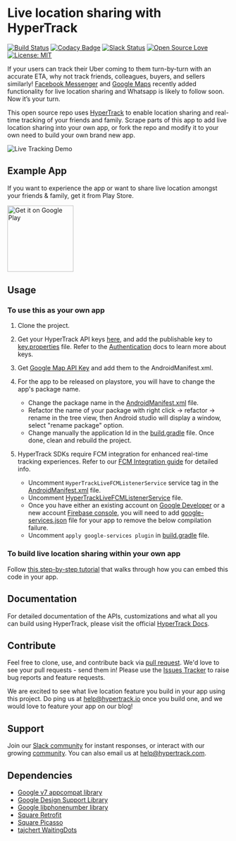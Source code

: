 # Live location sharing with HyperTrack
[![Build Status](https://travis-ci.org/hypertrack/hypertrack-live-android.svg?branch=master)](https://travis-ci.org/hypertrack/hypertrack-live-android) [![Codacy Badge](https://api.codacy.com/project/badge/Grade/4fad0c93fd3749d690571a7a728ce047)](https://www.codacy.com/app/piyushguptaece/hypertrack-live-android?utm_source=github.com&utm_medium=referral&utm_content=hypertrack/hypertrack-live-android&utm_campaign=badger) [![Slack Status](http://slack.hypertrack.com/badge.svg)](http://slack.hypertrack.com) [![Open Source Love](https://badges.frapsoft.com/os/v1/open-source.svg?v=103)](https://opensource.org/licenses/MIT) [![License: MIT](https://img.shields.io/badge/License-MIT-yellow.svg)](https://opensource.org/licenses/MIT)

If your users can track their Uber coming to them turn-by-turn with an accurate ETA, why not track friends, colleagues, buyers, and sellers similarly! [Facebook Messenger](https://newsroom.fb.com/news/2017/03/introducing-live-location-in-messenger/) and [Google Maps](https://blog.google/products/maps/share-your-trips-and-real-time-location-google-maps/) recently added functionality for live location sharing and Whatsapp is likely to follow soon. Now it’s your turn.
 
This open source repo uses [HyperTrack](https://www.hypertrack.com) to enable location sharing and real-time tracking of your friends and family. Scrape parts of this app to add live location sharing into your own app, or fork the repo and modify it to your own need to build your own brand new app.

![Live Tracking Demo](https://raw.githubusercontent.com/hypertrack/hypertrack-live-android/master/live_location_sharing.gif)

## Example App
If you want to experience the app or want to share live location amongst your friends & family, get it from Play Store.

<a href='https://play.google.com/store/apps/details?id=io.hypertrack.sendeta&pcampaignid=MKT-Other-global-all-co-prtnr-py-PartBadge-Mar2515-1'><img alt='Get it on Google Play' src='https://play.google.com/intl/en_us/badges/images/generic/en_badge_web_generic.png' width="150"/></a>

## Usage
### To use this as your own app

1. Clone the project.
    
2. Get your HyperTrack API keys [here](https://dashboard.hypertrack.com/signup), and add the publishable key to [key.properties](https://github.com/hypertrack/hypertrack-live-android/blob/master/key.properties) file. Refer to the [Authentication](https://docs.hypertrack.com/gettingstarted/authentication.html) docs to learn more about keys.
    
3. Get [Google Map API Key](https://developers.google.com/maps/documentation/android-api/signup) and add them to the AndroidManifest.xml.
    
4. For the app to be released on playstore, you will have to change the app's package name.
   - Change the package name in the [AndroidManifest.xml](https://github.com/hypertrack/hypertrack-live-android/blob/master/app/src/main/AndroidManifest.xml#L4) file.
   - Refactor the name of your package with right click -> refactor -> rename in the tree view, then Android studio will display a window, select "rename package" option.
   - Change manually the application Id in the [build.gradle](https://github.com/hypertrack/hypertrack-live-android/blob/master/app/build.gradle#L26) file. Once done, clean and rebuild the project.
        
5. HyperTrack SDKs require FCM integration for enhanced real-time tracking experiences. Refer to our [FCM Integration guide](https://docs.hypertrack.com/sdks/android/guides/gcm-integration.html) for detailed info.
   - Uncomment `HyperTrackLiveFCMListenerService` service tag in the [AndroidManifest.xml](https://github.com/hypertrack/hypertrack-live-android/blob/master/app/src/main/AndroidManifest.xml#L160) file.
   - Uncomment [HyperTrackLiveFCMListenerService](https://github.com/hypertrack/hypertrack-live-android/blob/master/app/src/main/java/io/hypertrack/sendeta/service/HyperTrackLiveFCMListenerService.java#L35) file.
   - Once you have either an existing account on [Google Developer](https://console.developers.google.com/) or a new account [Firebase console](https://console.firebase.google.com), you will need to add [google-services.json](https://support.google.com/firebase/answer/7015592) file for your app to remove the below compilation failure.
   - Uncomment `apply google-services plugin` in [build.gradle](https://github.com/hypertrack/hypertrack-live-android/blob/master/app/build.gradle#L75) file.
   
### To build live location sharing within your own app

Follow [this step-by-step tutorial](https://www.hypertrack.com/tutorials/live-location-sharing-android-messaging-app) that walks through how you can embed this code in your app.
  
## Documentation
For detailed documentation of the APIs, customizations and what all you can build using HyperTrack, please visit the official [HyperTrack Docs](https://docs.hypertrack.com/).

## Contribute
Feel free to clone, use, and contribute back via [pull request](https://help.github.com/articles/about-pull-requests/). We'd love to see your pull requests - send them in! Please use the [Issues Tracker](https://github.com/hypertrack/hypertrack-live-android/issues) to raise bug reports and feature requests.

We are excited to see what live location feature you build in your app using this project. Do ping us at help@hypertrack.io once you build one, and we would love to feature your app on our blog!

## Support
Join our [Slack community](http://slack.hypertrack.com) for instant responses, or interact with our growing [community](https://community.hypertrack.com). You can also email us at help@hypertrack.com.

## Dependencies
* [Google v7 appcompat library](https://developer.android.com/topic/libraries/support-library/packages.html#v7-appcompat)
* [Google Design Support Library](https://developer.android.com/topic/libraries/support-library/packages.html#design)
* [Google libphonenumber library](https://github.com/googlei18n/libphonenumber/)
* [Square Retrofit](https://github.com/square/retrofit)
* [Square Picasso](https://github.com/square/picasso)
* [tajchert WaitingDots](https://github.com/tajchert/WaitingDots)

